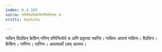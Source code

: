 ```yaml
---
index: 6.4.165
sutra: गाथिविदथिकेशिगणिपणिनश् च
vritti: kashika

---
```

गाथिन् विदथिन् केशिन् गणिन् पणिनित्येते च अणि प्रकृत्या भवन्ति। गाथिनः अपत्यं गाथिनः। वैदथिनः। कैशिनः। गाणिनः। पाणिनः। अपत्यार्थो ऽयम् आरम्भः।